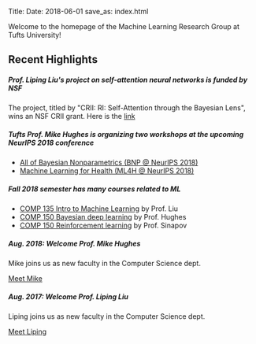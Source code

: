Title:
Date: 2018-06-01
save_as: index.html

Welcome to the homepage of the Machine Learning Research Group at Tufts University!

## Recent Highlights

<div class="card">
  <div class="card-body">
    <h5 class="card-title">
        Prof. Liping Liu's project on self-attention neural networks is funded by NSF  
    </h5>
    <p class="card-text">The project, titled by "CRII: RI: Self-Attention through the Bayesian Lens", wins an NSF CRII grant. Here is the 
    <a href="https://www.nsf.gov/awardsearch/showAward?AWD_ID=1850358&HistoricalAwards=false">link</a>
    </p>
  </div>
</div>




<div class="card">
  <div class="card-body">
    <h5 class="card-title">
        Tufts Prof. Mike Hughes is organizing two workshops at the upcoming NeurIPS 2018 conference
    </h5>
    <ul>
        <li>
            <a href="https://sites.google.com/view/nipsbnp2018">
                All of Bayesian Nonparametrics (BNP @ NeurIPS 2018)
            </a>
        </li>
        <li>
            <a href="https://ml4health.github.io/2018/">
                Machine Learning for Health (ML4H @ NeurIPS 2018)
            </a>
        </li>
    </ul>
  </div>
</div>

<div class="card">
  <div class="card-body">
    <h5 class="card-title">
        Fall 2018 semester has many courses related to ML
    </h5>
    <ul>
        <li> <a href="https://www.eecs.tufts.edu/~liulp/courses/comp135-2018-fall/">COMP 135 Intro to Machine Learning</a> by Prof. Liu </li>
        <li> <a href="https://www.cs.tufts.edu/comp/150BDL/2018f/">COMP 150 Bayesian deep learning</a> by Prof. Hughes </li>
        <li><a href="https://www.eecs.tufts.edu/~jsinapov/teaching/comp150_RL/">COMP 150 Reinforcement learning</a> by Prof. Sinapov</li>
    </ul>
  </div>
</div>


<div class="card">
  <div class="card-body">
    <h5 class="card-title">
        Aug. 2018: Welcome Prof. Mike Hughes
    </h5>
    <p class="card-text">Mike joins us as new faculty in the Computer Science dept.</p>
    <a href="https://www.michaelchughes.com/" class="btn btn-primary">Meet Mike</a>
  </div>
</div>

<div class="card">
  <div class="card-body">
    <h5 class="card-title">
        Aug. 2017: Welcome Prof. Liping Liu
    </h5>
    <p class="card-text">Liping joins us as new faculty in the Computer Science dept.</p>
    <a href="https://www.eecs.tufts.edu/~liulp/" class="btn btn-primary">Meet Liping</a>
  </div>
</div>

